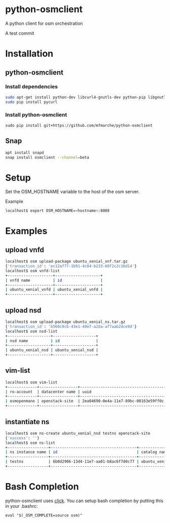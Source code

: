 # python-osmclient
A python client for osm orchestration

A test commit

# Installation

## python-osmclient
### Install dependencies
```bash
sudo apt-get install python-dev libcurl4-gnutls-dev python-pip libgnutls-dev python-prettytable  
sudo pip install pycurl
```

### Install python-osmclient
    sudo pip install git+https://github.com/mfmarche/python-osmclient


## Snap
```bash
apt install snapd
snap install osmclient --channel=beta
```

# Setup
Set the OSM_HOSTNAME variable to the host of the osm server.

Example
```bash
localhost$ export OSM_HOSTNAME=<hostname>:8008
```

# Examples

## upload vnfd
```bash
localhost$ osm upload-package ubuntu_xenial_vnf.tar.gz
{'transaction_id': 'ec12af77-1b91-4c84-b233-60f2c2c16d14'}
localhost$ osm vnfd-list
+--------------------+--------------------+
| vnfd name          | id                 |
+--------------------+--------------------+
| ubuntu_xenial_vnfd | ubuntu_xenial_vnfd |
+--------------------+--------------------+
```

## upload nsd
```bash
localhost$ osm upload-package ubuntu_xenial_ns.tar.gz
{'transaction_id': 'b560c9cb-43e1-49ef-a2da-af7aab24ce9d'}
localhost$ osm nsd-list
+-------------------+-------------------+
| nsd name          | id                |
+-------------------+-------------------+
| ubuntu_xenial_nsd | ubuntu_xenial_nsd |
+-------------------+-------------------+
```
## vim-list

```bash
localhost$ osm vim-list
+-------------+-----------------+--------------------------------------+
| ro-account  | datacenter name | uuid                                 |
+-------------+-----------------+--------------------------------------+
| osmopenmano | openstack-site  | 2ea04690-0e4a-11e7-89bc-00163e59ff0c |
+-------------+-----------------+--------------------------------------+
```


## instantiate ns
```bash
localhost$ osm ns-create ubuntu_xenial_nsd testns openstack-site
{'success': ''}
localhost$ osm ns-list
+------------------+--------------------------------------+-------------------+--------------------+---------------+
| ns instance name | id                                   | catalog name      | operational status | config status |
+------------------+--------------------------------------+-------------------+--------------------+---------------+
| testns           | 6b0d2906-13d4-11e7-aa01-b8ac6f7d0c77 | ubuntu_xenial_nsd | running            | configured    |
+------------------+--------------------------------------+-------------------+--------------------+---------------+
```

# Bash Completion
python-osmclient uses [click](http://click.pocoo.org/5/).  You can setup bash completion by putting this in your .bashrc:

    eval "$(_OSM_COMPLETE=source osm)"
